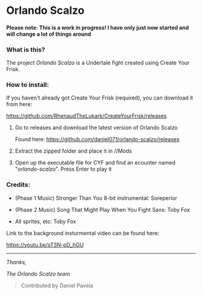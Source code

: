 # Orlando Scalzo
#### **Please note: This is a work in progress! I have only just now started and will change a lot of things around**

### What is this?
The project *Orlando Scalzo* is a Undertale fight created using Create Your Frisk.

### How to install:
If you haven't already got Create Your Frisk (required), you can download it from here:

https://github.com/RhenaudTheLukark/CreateYourFrisk/releases

1. Go to releases and download the latest version of Orlando Scalzo

   Found here: https://github.com/daniel071/orlando-scalzo/releases
2. Extract the zipped folder and place it in /<Your CYF Directory>/Mods
  
3. Open up the executable file for CYF and find an ecounter named "*orlando-scalzo*". Press Enter to play it


### Credits:
* (Phase 1 Music) Stronger Than You 8-bit instrumental: Soreperior 

* (Phase 2 Music) Song That Might Play When You Fight Sans: Toby Fox

* All sprites, etc: Toby Fox

Link to the background insturmental video can be found here:

https://youtu.be/sT3N-pD_hGU

---
*Thanks,*

*The Orlando Scalzo team*

> Contributed by Daniel Pavela
